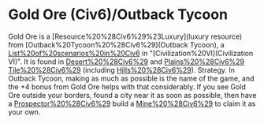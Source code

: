 # Gold Ore (Civ6)/Outback Tycoon

 Gold Ore is a [Resource%20%28Civ6%29%23Luxury](luxury resource) from [Outback%20Tycoon%20%28Civ6%29](Outback Tycoon), a [List%20of%20scenarios%20in%20Civ6](scenario) in "[Civilization%20VI](Civilization VI)". It is found in [Desert%20%28Civ6%29](Desert) and [Plains%20%28Civ6%29](Plains) [Tile%20%28Civ6%29](tiles) (including [Hills%20%28Civ6%29](Hills)).
Strategy.
In Outback Tycoon, making as much as possible is the name of the game, and the +4 bonus from Gold Ore helps with that considerably. If you see Gold Ore outside your borders, found a city near it as soon as possible, then have a [Prospector%20%28Civ6%29](Prospector) build a [Mine%20%28Civ6%29](Mine) to claim it as your own.